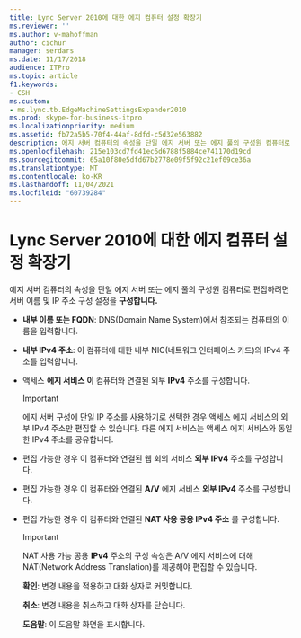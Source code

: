 ```yaml
---
title: Lync Server 2010에 대한 에지 컴퓨터 설정 확장기
ms.reviewer: ''
ms.author: v-mahoffman
author: cichur
manager: serdars
ms.date: 11/17/2018
audience: ITPro
ms.topic: article
f1.keywords:
- CSH
ms.custom:
- ms.lync.tb.EdgeMachineSettingsExpander2010
ms.prod: skype-for-business-itpro
ms.localizationpriority: medium
ms.assetid: fb72a5b5-70f4-44af-8dfd-c5d32e563882
description: 에지 서버 컴퓨터의 속성을 단일 에지 서버 또는 에지 풀의 구성원 컴퓨터로 편집하려면 서버 이름 및 IP 주소 구성 설정을 구성합니다.
ms.openlocfilehash: 215e103cd7fd41ec6d6788f5884ce741170d19cd
ms.sourcegitcommit: 65a10f80e5dfd67b2778e09f5f92c21ef09ce36a
ms.translationtype: MT
ms.contentlocale: ko-KR
ms.lasthandoff: 11/04/2021
ms.locfileid: "60739284"
---
```

# <a name="edge-machine-settings-expander-for-lync-server-2010"></a>Lync Server 2010에 대한 에지 컴퓨터 설정 확장기
 
에지 서버 컴퓨터의 속성을 단일 에지 서버 또는 에지 풀의 구성원 컴퓨터로 편집하려면 서버 이름 및 IP 주소 구성 설정을 **구성합니다.**
  
- **내부 이름 또는 FQDN**: DNS(Domain Name System)에서 참조되는 컴퓨터의 이름을 입력합니다. 
    
- **내부 IPv4 주소**: 이 컴퓨터에 대한 내부 NIC(네트워크 인터페이스 카드)의 IPv4 주소를 입력합니다.
    
- 액세스 **에지 서비스 이** 컴퓨터와 연결된 외부 **IPv4** 주소를 구성합니다.
    
    > [!IMPORTANT]
    > 에지 서버 구성에 단일 IP 주소를 사용하기로 선택한 경우 액세스 에지 서비스의 외부 IPv4 주소만 편집할 수 있습니다. 다른 에지 서비스는 액세스 에지 서비스와 동일한 IPv4 주소를 공유합니다. 
  
- 편집 가능한 경우 이  컴퓨터와 연결된 웹 회의 서비스 **외부 IPv4** 주소를 구성합니다.
    
- 편집 가능한 경우 이 컴퓨터와 연결된 **A/V** 에지 서비스 **외부 IPv4** 주소를 구성합니다.
    
- 편집 가능한 경우 이 컴퓨터와 연결된 **NAT 사용 공용 IPv4 주소** 를 구성합니다.
    
    > [!IMPORTANT]
    > NAT 사용 가능 공용 **IPv4** 주소의 구성 속성은 A/V 에지 서비스에 대해 NAT(Network Address Translation)를 제공해야 편집할 수 있습니다.
  
  **확인**: 변경 내용을 적용하고 대화 상자로 커밋합니다.
  
  **취소**: 변경 내용을 취소하고 대화 상자를 닫습니다.
  
  **도움말**: 이 도움말 화면을 표시합니다.
  

